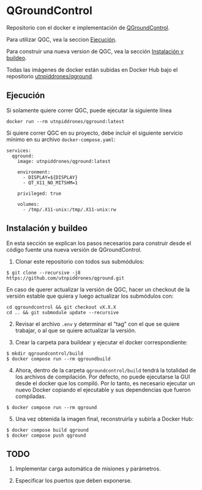 # QGroundControl
Repositorio con el docker e implementación de [QGroundControl](https://github.com/mavlink/qgroundcontrol).

Para utilizar QGC, vea la seccion [Ejecución](#ejecución).

Para construir una nueva version de QGC, vea la sección [Instalación y buildeo](#instalación-y-buildeo).

Todas las imágenes de docker están subidas en Docker Hub bajo el repositorio [utnpiddrones/qground](https://hub.docker.com/repository/docker/utnpiddrones/qground).


## Ejecución
Si solamente quiere correr QGC, puede ejecutar la siguiente línea
```
docker run --rm utnpiddrones/qground:latest
```

Si quiere correr QGC en su proyecto, debe incluir el siguiente servicio mínimo en su archivo `docker-compose.yaml`:
```
services:
  qground:
    image: utnpiddrones/qground:latest

    environment:
      - DISPLAY=${DISPLAY}
      - QT_X11_NO_MITSHM=1
      
    privileged: true

    volumes:
      - /tmp/.X11-unix:/tmp/.X11-unix:rw
```


## Instalación y buildeo

En esta sección se explican los pasos necesarios para construir desde el código fuente una nueva versión de QGroundControl.

1. Clonar este repositorio con todos sus submódulos:

```
$ git clone --recursive -j8 https://github.com/utnpiddrones/qground.git
```

En caso de querer actualizar la versión de QGC, hacer un checkout de la versión estable que quiera y luego actualizar los submódulos con:
```
cd qgroundcontrol && git checkout vX.X.X
cd .. && git submodule update --recursive
```

2. Revisar el archivo `.env` y determinar el "tag" con el que se quiere trabajar, o al que se quiere actualizar la versión.

3. Crear la carpeta para buildear y ejecutar el docker correspondiente:

```
$ mkdir qgroundcontrol/build
$ docker compose run --rm qgroundbuild
```

4. Ahora, dentro de la carpeta `qgroundcontrol/build` tendrá la totalidad de los archivos de compilación.
Por defecto, no puede ejecutarse la GUI desde el docker que los compiló. Por lo tanto, es necesario ejecutar un nuevo Docker copiando el
ejecutable y sus dependencias que fueron compiladas.

```
$ docker compose run --rm qground
```

5. Una vez obtenida la imagen final, reconstruirla y subirla a Docker Hub:
```
$ docker compose build qground
$ docker compose push qground
```

## TODO
1. Implementar carga automática de misiones y parámetros.

2. Especificar los puertos que deben exponerse.
